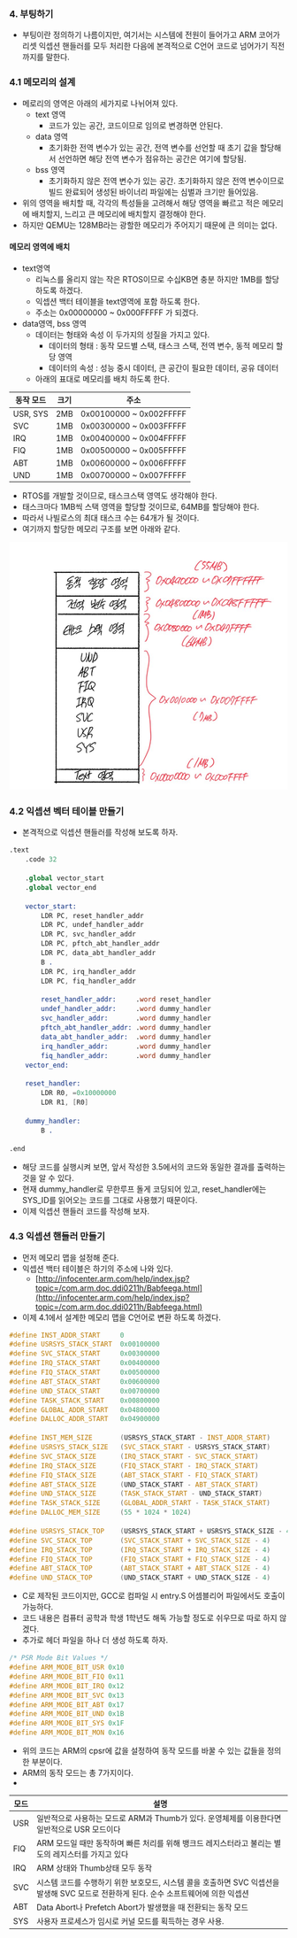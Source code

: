 ### 4. 부팅하기
- 부팅이란 정의하기 나름이지만, 여기서는 시스템에 전원이 들어가고 ARM 코어가 리셋 익셉션 핸들러를 모두 처리한 다음에 본격적으로 C언어 코드로 넘어가기 직전 까지를 말한다.

### 4.1 메모리의 설계
- 메로리의 영역은 아래의 세가지로 나뉘어져 있다.
	- text 영역
		- 코드가 있는 공간, 코드이므로 임의로 변경하면 안된다.
	- data 영역
		- 초기화한 전역 변수가 있는 공간, 전역 변수를 선언할 때 초기 값을 할당해서 선언하면 해당 전역 변수가 점유하는 공간은 여기에 할당됨.
	- bss 영역
		- 초기화하지 않은 전역 변수가 있는 공간. 초기화하지 않은 전역 변수이므로 빌드 완료되어 생성된 바이너리 파일에는 심벌과 크기만 들어있음.
- 위의 영역을 배치할 때, 각각의 특성들을 고려해서 해당 영역을 빠르고 적은 메모리에 배치할지,  느리고 큰 메모리에 배치할지 결정해야 한다.
- 하지만 QEMU는 128MB라는 광할한 메모리가 주어지기 때문에 큰 의미는 없다.

#### 메모리 영역에 배치
- text영역
	- 리눅스를 올리지 않는 작은 RTOS이므로 수십KB면 충분 하지만 1MB를 할당 하도록 하겠다.
	- 익셉션 백터 테이블을 text영역에 포함 하도록 한다.
	- 주소는 0x00000000 ~ 0x000FFFFF 가 되겠다.
- data영역, bss 영역
	- 데이터는 형태와 속성 이 두가지의 성질을 가지고 있다.
		- 데이터의 형태 : 동작 모드별 스택, 태스크 스택, 전역 변수, 동적 메모리 할당 영역
		- 데이터의 속성 : 성능 중시 데이터, 큰 공간이 필요한 데이터, 공유 데이터
	- 아래의 표대로 메모리를 배치 하도록 한다.
	
|동작 모드|크기|주소|
|--|--|--|
|USR, SYS|2MB|0x00100000 ~ 0x002FFFFF|
|SVC|1MB|0x00300000 ~ 0x003FFFFF |
|IRQ|1MB|0x00400000 ~ 0x004FFFFF |
|FIQ|1MB|0x00500000 ~ 0x005FFFFF |
|ABT|1MB|0x00600000 ~ 0x006FFFFF |
|UND|1MB|0x00700000 ~ 0x007FFFFF |

- RTOS를 개발할 것이므로, 태스크스택 영역도 생각해야 한다.
- 태스크마다 1MB씩 스택 영역을 할당할 것이므로, 64MB를 할당해야 한다.
- 따라서 나빌로스의 최대 태스크 수는 64개가 될 것이다.
- 여기까지 할당한 메모리 구조를 보면 아래와 같다.

![메모리 스택](./img/memory_stack.jpg)

### 4.2 익셉션 벡터 테이블 만들기
- 본격적으로 익셉션 핸들러를 작성해 보도록 하자.
~~~nasm
.text
    .code 32

    .global vector_start
    .global vector_end

    vector_start:
        LDR PC, reset_handler_addr
        LDR PC, undef_handler_addr
        LDR PC, svc_handler_addr
        LDR PC, pftch_abt_handler_addr        
        LDR PC, data_abt_handler_addr
        B .
        LDR PC, irq_handler_addr
        LDR PC, fiq_handler_addr

        reset_handler_addr:     .word reset_handler
        undef_handler_addr:     .word dummy_handler
        svc_handler_addr:       .word dummy_handler
        pftch_abt_handler_addr: .word dummy_handler        
        data_abt_handler_addr:  .word dummy_handler
        irq_handler_addr:       .word dummy_handler
        fiq_handler_addr:       .word dummy_handler        
    vector_end:

    reset_handler:
        LDR R0, =0x10000000
        LDR R1, [R0]
    
    dummy_handler:
        B .

.end
~~~

- 해당 코드를 실행시켜 보면, 앞서 작성한 3.5에서의 코드와 동일한 결과를 출력하는 것을 알 수 있다.
- 현재 dummy_handler로 무한루프 돌게 코딩되어 있고,  reset_handler에는 SYS_ID를 읽어오는 코드를 그대로 사용했기 때문이다.
- 이제 익셉션 핸들러 코드를 작성해 보자.

### 4.3 익셉션 핸들러 만들기
- 먼저 메모리 맵을 설정해 준다.
- 익셉션 백터 테이블은 하기의 주소에 나와 있다.
	- [http://infocenter.arm.com/help/index.jsp?topic=/com.arm.doc.ddi0211h/Babfeega.html](http://infocenter.arm.com/help/index.jsp?topic=/com.arm.doc.ddi0211h/Babfeega.html)
- 이제 4.1에서 설계한 메모리 맵을 C언어로 변환 하도록 하겠다.
~~~C
#define INST_ADDR_START     0
#define USRSYS_STACK_START  0x00100000
#define SVC_STACK_START     0x00300000
#define IRQ_STACK_START     0x00400000
#define FIQ_STACK_START     0x00500000
#define ABT_STACK_START     0x00600000
#define UND_STACK_START     0x00700000
#define TASK_STACK_START    0x00800000
#define GLOBAL_ADDR_START   0x04800000
#define DALLOC_ADDR_START   0x04900000

#define INST_MEM_SIZE       (USRSYS_STACK_START - INST_ADDR_START)
#define USRSYS_STACK_SIZE   (SVC_STACK_START - USRSYS_STACK_START)
#define SVC_STACK_SIZE      (IRQ_STACK_START - SVC_STACK_START)
#define IRQ_STACK_SIZE      (FIQ_STACK_START - IRQ_STACK_START)
#define FIQ_STACK_SIZE      (ABT_STACK_START - FIQ_STACK_START)
#define ABT_STACK_SIZE      (UND_STACK_START - ABT_STACK_START)
#define UND_STACK_SIZE      (TASK_STACK_START - UND_STACK_START)
#define TASK_STACK_SIZE     (GLOBAL_ADDR_START - TASK_STACK_START)
#define DALLOC_MEM_SIZE     (55 * 1024 * 1024)

#define USRSYS_STACK_TOP    (USRSYS_STACK_START + USRSYS_STACK_SIZE - 4)
#define SVC_STACK_TOP       (SVC_STACK_START + SVC_STACK_SIZE - 4)
#define IRQ_STACK_TOP       (IRQ_STACK_START + IRQ_STACK_SIZE - 4)
#define FIQ_STACK_TOP       (FIQ_STACK_START + FIQ_STACK_SIZE - 4)
#define ABT_STACK_TOP       (ABT_STACK_START + ABT_STACK_SIZE - 4)
#define UND_STACK_TOP       (UND_STACK_START + UND_STACK_SIZE - 4)
~~~
- C로 제작된 코드이지만, GCC로 컴파일 시 entry.S 어셈블리어 파일에서도 호출이 가능하다.
- 코드 내용은 컴퓨터 공학과 학생 1학년도 해독 가능할 정도로 쉬우므로 따로 하지 않겠다.
- 추가로 헤더 파일을 하나 더 생성 하도록 하자.
~~~C
/* PSR Mode Bit Values */
#define ARM_MODE_BIT_USR 0x10
#define ARM_MODE_BIT_FIQ 0x11
#define ARM_MODE_BIT_IRQ 0x12
#define ARM_MODE_BIT_SVC 0x13
#define ARM_MODE_BIT_ABT 0x17
#define ARM_MODE_BIT_UND 0x1B
#define ARM_MODE_BIT_SYS 0x1F
#define ARM_MODE_BIT_MON 0x16
~~~
- 위의 코드는 ARM의 cpsr에 값을 설정하여 동작 모드를 바꿀 수 있는 값들을 정의한 부분이다.
- ARM의 동작 모드는 총 7가지이다.
- 
| 모드 | 설명 |
|--|--|
| USR |일반적으로 사용하는 모드로 ARM과 Thumb가 있다. 운영체제를 이용한다면 일반적으로 USR 모드이다|
|FIQ|ARM 모드일 때만 동작하며 빠른 처리를 위해 뱅크드 레지스터라고 불리는 별도의 레지스터를 가지고 있다|
|IRQ|ARM 상태와 Thumb상태 모두 동작|
|SVC|시스템 코드를 수행하기 위한 보호모드, 시스템 콜을 호출하면 SVC 익셉션을 발생해 SVC 모드로 전환하게 된다. 순수 소프트웨어에 의한 익셉션|
|ABT|Data Abort나 Prefetch Abort가 발생했을 때 전환되는 동작 모드|
|SYS|사용자 프로세스가 임시로 커널 모드를 획득하는 경우 사용.

<!--stackedit_data:
eyJoaXN0b3J5IjpbNjQzMjM4MTUyLDI3ODMzNDYyLC05NzczOD
Q0NTcsMTkyMDgxNzgwOSwtMTA1ODgzNDY0OSwtNzczNTU3MDA4
LDc0NDI4NDA5NiwtMTQxOTI2NjQyNSwxNTAzNTY1ODkwXX0=
-->